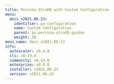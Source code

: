 ```yaml
---
title: Percona XtraDB with Custom Configuration
menu:
  docs_v2021.06.23:
    identifier: px-configuration
    name: Custom Configuration
    parent: px-percona-xtradb-guides
    weight: 30
menu_name: docs_v2021.06.23
info:
  autoscaler: v0.4.0
  cli: v0.19.0
  community: v0.19.0
  enterprise: v0.6.0
  installer: v2021.06.23
  version: v2021.06.23
---
```


